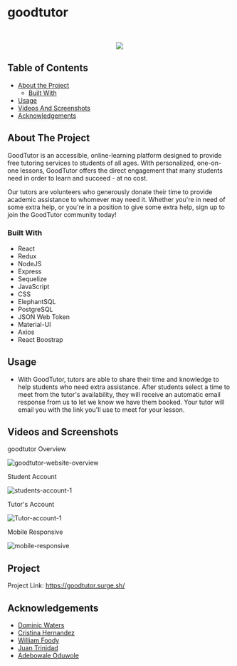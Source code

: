 # goodtutor

<!-- PROJECT LOGO -->
<br />
<p align="center">
    <img src="/final-project/src/Components/goodtutorlogo.jpg">
  </a>
  
  
<!-- PROJECT LOGO -->
<br />




<!-- TABLE OF CONTENTS -->
## Table of Contents

* [About the Project](#about-the-project)
  * [Built With](#built-with)
* [Usage](#usage)
* [Videos And Screenshots](#videos-and-screenshots)
* [Acknowledgements](#acknowledgements)



<!-- ABOUT THE PROJECT -->
## About The Project
<!-- [![Product Name Screen Shot][product-screenshot]](https://example.com) -->
GoodTutor is an accessible, online-learning platform designed to provide free tutoring services to students of all ages. With personalized, one-on-one lessons, GoodTutor offers the direct engagement that many students need in order to learn and succeed - at no cost.

Our tutors are volunteers who generously donate their time to provide academic assistance to whomever may need it. Whether you're in need of some extra help, or you're in a position to give some extra help, sign up to join the GoodTutor community today!





### Built With
* React
* Redux
* NodeJS
* Express
* Sequelize
* JavaScript
* CSS
* ElephantSQL
* PostgreSQL
* JSON Web Token
* Material-UI
* Axios
* React Boostrap
<!-- USAGE EXAMPLES -->
## Usage
* With GoodTutor, tutors are able to share their time and knowledge to help students who need extra assistance. After students select a time to meet from the tutor's availability, they will receive an automatic email response from us to let we know we have them booked. Your tutor will email you with the link you'll use to meet for your lesson.
## Videos and Screenshots
<p>goodtutor Overview</p>

![goodtutor-website-overview](https://user-images.githubusercontent.com/70726489/103721295-520c6000-4f9b-11eb-94fa-71b591ef5637.gif)


<p>Student Account</p>


![students-account-1](https://user-images.githubusercontent.com/70726489/103911383-f5609080-50d3-11eb-9846-737d242f6899.gif)



<p>Tutor's Account</p>

![Tutor-account-1](https://user-images.githubusercontent.com/70726489/103910802-3f954200-50d3-11eb-8b74-974e29bc38f1.gif)


<p>Mobile Responsive</p>

![mobile-responsive](https://user-images.githubusercontent.com/70726489/103914605-14612180-50d8-11eb-9297-8f4fbad51984.gif)
<!-- CONTACT -->
## Project



Project Link: https://goodtutor.surge.sh/




<!-- ACKNOWLEDGEMENTS -->
## Acknowledgements
 
 * [Dominic Waters](https://github.com/DomWat)
 * [Cristina Hernandez](https://github.com/cristinahdz29)
 * [William Foody](https://github.com/wfoody)
 * [Juan Trinidad](https://github.com/juantrinidad14)
 * [Adebowale Oduwole](https://github.com/AOLink)
 





<!-- MARKDOWN LINKS & IMAGES -->
<!-- https://www.markdownguide.org/basic-syntax/#reference-style-links -->
[contributors-shield]: https://img.shields.io/github/contributors/github_username/repo.svg?style=flat-square
[contributors-url]: https://github.com/github_username/repo/graphs/contributors
[forks-shield]: https://img.shields.io/github/forks/github_username/repo.svg?style=flat-square
[forks-url]: https://github.com/github_username/repo/network/members
[stars-shield]: https://img.shields.io/github/stars/github_username/repo.svg?style=flat-square
[stars-url]: https://github.com/github_username/repo/stargazers
[issues-shield]: https://img.shields.io/github/issues/github_username/repo.svg?style=flat-square
[issues-url]: https://github.com/github_username/repo/issues
[license-shield]: https://img.shields.io/github/license/github_username/repo.svg?style=flat-square
[license-url]: https://github.com/github_username/repo/blob/master/LICENSE.txt
[linkedin-shield]: https://img.shields.io/badge/-LinkedIn-black.svg?style=flat-square&logo=linkedin&colorB=555
[linkedin-url]: https://linkedin.com/in/github_username
[product-screenshot]: images/screenshot.png
